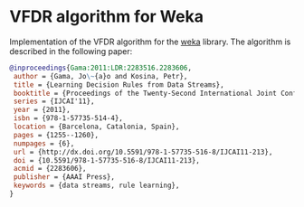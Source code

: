 # VFDR algorithm for Weka

Implementation of the VFDR algorithm for the [weka](http://www.cs.waikato.ac.nz/ml/weka/) library. The algorithm is described in the following paper:

```bibtex
@inproceedings{Gama:2011:LDR:2283516.2283606,
 author = {Gama, Jo\~{a}o and Kosina, Petr},
 title = {Learning Decision Rules from Data Streams},
 booktitle = {Proceedings of the Twenty-Second International Joint Conference on Artificial Intelligence - Volume Volume Two},
 series = {IJCAI'11},
 year = {2011},
 isbn = {978-1-57735-514-4},
 location = {Barcelona, Catalonia, Spain},
 pages = {1255--1260},
 numpages = {6},
 url = {http://dx.doi.org/10.5591/978-1-57735-516-8/IJCAI11-213},
 doi = {10.5591/978-1-57735-516-8/IJCAI11-213},
 acmid = {2283606},
 publisher = {AAAI Press},
 keywords = {data streams, rule learning},
}
```
